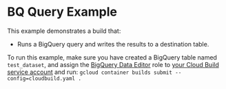 # BQ Query Example

This example demonstrates a build that:

-   Runs a BigQuery query and writes the results to a destination table.

To run this example, make sure you have created a BigQuery table named
`test_dataset`, and assign the
[BigQuery Data Editor](https://cloud.google.com/bigquery/docs/access-control#permissions_and_roles)
role to
[your Cloud Build service account](https://cloud.google.com/cloud-build/docs/securing-builds/set-service-account-permissions)
and run: `gcloud container builds submit --config=cloudbuild.yaml .`
